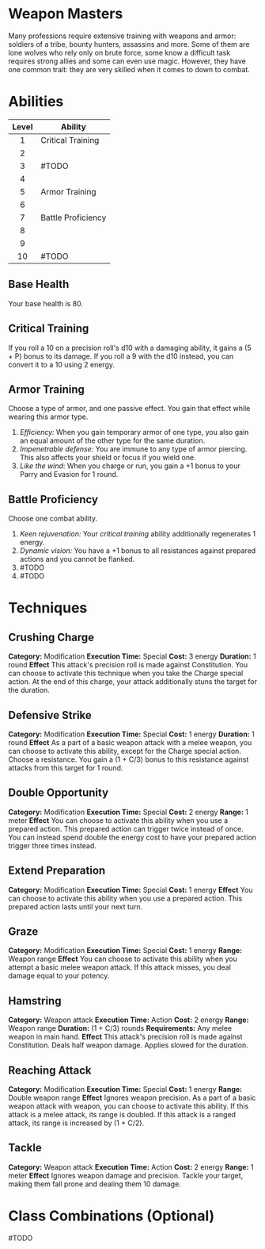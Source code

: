 # Weapon Masters
Many professions require extensive training with weapons and armor: soldiers of a tribe, bounty hunters, assassins and more. Some of them are lone wolves who rely only on brute force, some know a difficult task requires strong allies and some can even use magic. However, they have one common trait: they are very skilled when it comes to down to combat.

# Abilities

| Level | Ability            |
| :---: | ------------------ |
|   1   | Critical Training  |
|   2   |                    |
|   3   | #TODO              |
|   4   |                    |
|   5   | Armor Training     |
|   6   |                    |
|   7   | Battle Proficiency |
|   8   |                    |
|   9   |                    |
|  10   | #TODO              |
## Base Health
Your base health is 80.

## Critical Training
If you roll a 10 on a precision roll's d10 with a damaging ability, it gains a (5 + P) bonus to its damage. 
If you roll a 9 with the d10 instead, you can convert it to a 10 using 2 energy.

## Armor Training
Choose a type of armor, and one passive effect. You gain that effect while wearing this armor type.
1. *Efficiency:* When you gain temporary armor of one type, you also gain an equal amount of the other type for the same duration.
2. *Impenetrable defense:* You are immune to any type of armor piercing. This also affects your shield or focus if you wield one.
3. *Like the wind*: When you charge or run, you gain a +1 bonus to your Parry and Evasion for 1 round.

## Battle Proficiency
Choose one combat ability. 
1. *Keen rejuvenation:* Your *critical training* ability additionally regenerates 1 energy. 
2. *Dynamic vision:* You have a +1 bonus to all resistances against prepared actions and you cannot be flanked. 
3. #TODO 
4. #TODO 


# Techniques
## Crushing Charge
**Category:** Modification
**Execution Time:** Special
**Cost:** 3 energy
**Duration:** 1 round
**Effect**
	This attack's precision roll is made against Constitution.
	You can choose to activate this technique when you take the Charge special action.
	At the end of this charge, your attack additionally stuns the target for the duration.

## Defensive Strike
**Category:** Modification
**Execution Time:** Special
**Cost:** 1 energy
**Duration:** 1 round
**Effect**
	As a part of a basic weapon attack with a melee weapon, you can choose to activate this ability, except for the Charge special action.
	Choose a resistance. You gain a (1 + C/3) bonus to this resistance against attacks from this target for 1 round.

## Double Opportunity
**Category:** Modification
**Execution Time:** Special
**Cost:** 2 energy
**Range:** 1 meter
**Effect**
	You can choose to activate this ability when you use a prepared action. This prepared action can trigger twice instead of once. You can instead spend double the energy cost to have your prepared action trigger three times instead.

## Extend Preparation
**Category:** Modification
**Execution Time:** Special
**Cost:** 1 energy
**Effect**
	You can choose to activate this ability when you use a prepared action. This prepared action lasts until your next turn.

## Graze
**Category:** Modification
**Execution Time:** Special
**Cost:** 1 energy
**Range:** Weapon range
**Effect**
	You can choose to activate this ability when you attempt a basic melee weapon attack. If this attack misses, you deal damage equal to your potency.

## Hamstring
**Category:** Weapon attack
**Execution Time:** Action
**Cost:** 2 energy
**Range:** Weapon range
**Duration:** (1 + C/3) rounds
**Requirements:**
	Any melee weapon in main hand.
**Effect**
	This attack's precision roll is made against Constitution.
	Deals half weapon damage.
	Applies slowed for the duration.

## Reaching Attack
**Category:** Modification
**Execution Time:** Special 
**Cost:** 1 energy
**Range:** Double weapon range
**Effect**
	Ignores weapon precision.
	As a part of a basic weapon attack with weapon, you can choose to activate this ability.
	If this attack is a melee attack, its range is doubled.
	If this attack is a ranged attack, its range is increased by (1 + C/2).

## Tackle
**Category:** Weapon attack
**Execution Time:** Action
**Cost:** 2 energy
**Range:** 1 meter
**Effect**
	Ignores weapon damage and precision.
	Tackle your target, making them fall prone and dealing them 10 damage.

# Class Combinations (Optional)
#TODO 




